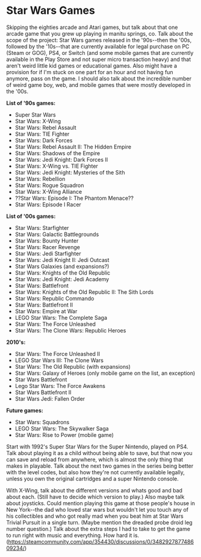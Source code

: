 # Star Wars Games

Skipping the eighties arcade and Atari games, but talk about that one arcade game that you grew up playing in manitu springs, co. Talk about the scope of the project: Star Wars games released in the '90s--then the '00s, followed by the '10s--that are currently available for legal purchase on PC (Steam or GOG), PS4, or Switch (and some mobile games that are currently available in the Play Store and not super micro transaction heavy) and that aren't weird little kid games or educational games. Also might have a provision for if I'm stuck on one part for an hour and not having fun anymore, pass on the game. I should also talk about the incredible number of weird game boy, web, and mobile games that were mostly developed in the '00s.


**List of '90s games:**

- Super Star Wars
- Star Wars: X-Wing
- Star Wars: Rebel Assault
- Star Wars: TIE Fighter
- Star Wars: Dark Forces
- Star Wars: Rebel Assault II: The Hidden Empire
- Star Wars: Shadows of the Empire
- Star Wars: Jedi Knight: Dark Forces II
- Star Wars: X-Wing vs. TIE Fighter
- Star Wars: Jedi Knight: Mysteries of the Sith
- Star Wars: Rebellion
- Star Wars: Rogue Squadron
- Star Wars: X-Wing Alliance
- ??Star Wars: Episode I: The Phantom Menace??
- Star Wars: Episode I Racer

**List of '00s games:**

- Star Wars: Starfighter
- Star Wars: Galactic Battlegrounds
- Star Wars: Bounty Hunter
- Star Wars: Racer Revenge
- Star Wars: Jedi Starfighter
- Star Wars: Jedi Knight II: Jedi Outcast
- Star Wars Galaxies (and expansions?)
- Star Wars: Knights of the Old Republic
- Star Wars: Jedi Knight: Jedi Academy
- Star Wars: Battlefront
- Star Wars: Knights of the Old Republic II: The Sith Lords
- Star Wars: Republic Commando
- Star Wars: Battlefront II
- Star Wars: Empire at War
- LEGO Star Wars: The Complete Saga
- Star Wars: The Force Unleashed
- Star Wars: The Clone Wars: Republic Heroes

**2010's:**

- Star Wars: The Force Unleashed II
- LEGO Star Wars III: The Clone Wars
- Star Wars: The Old Republic (with expansions)
- Star Wars: Galaxy of Heroes (only mobile game on the list, an exception)
- Star Wars Battlefront
- Lego Star Wars: The Force Awakens
- Star Wars Battlefront II
- Star Wars Jedi: Fallen Order

**Future games:**

- Star Wars: Squadrons
- LEGO Star Wars: The Skywalker Saga
- Star Wars: Rise to Power (mobile game)

Start with 1992's Super Star Wars for the Super Nintendo, played on PS4. Talk about playing it as a child without being able to save, but that now you can save and reload from anywhere, which is almost the only thing that makes in playable. Talk about the next two games in the series being better with the level codes, but also how they're not currently available legally, unless you own the original cartridges and a super Nintendo console.

With X-Wing, talk about the different versions and whats good and bad about each. (Still have to decide which version to play.) Also maybe talk about joysticks. Could mention playing this game at those people's house in New York--the dad who loved star wars but wouldn't let you touch any of his collectibles and who got really mad when you beat him at Star Wars Trivial Pursuit in a single turn. (Maybe mention the dreaded probe droid leg number question.) Talk about the extra steps I had to take to get the game to run right with music and everything. How hard it is. (https://steamcommunity.com/app/354430/discussions/0/348292787748609234/)